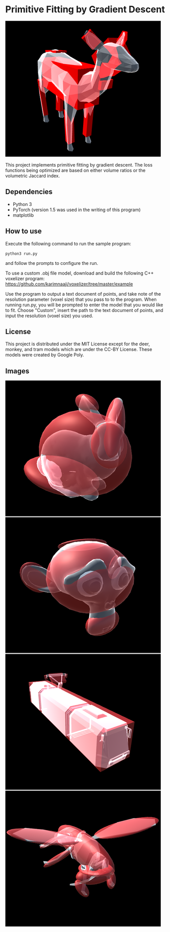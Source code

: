 # Primitive Fitting by Gradient Descent

![Fitted deer](images/deer.png?raw=true)

This project implements primitive fitting by gradient descent. The loss functions being optimized are based on either volume ratios or the volumetric Jaccard index.

## Dependencies
* Python 3
* PyTorch (version 1.5 was used in the writing of this program)
* matplotlib

## How to use

Execute the following command to run the sample program:

```
python3 run.py
```

and follow the prompts to configure the run.

To use a custom .obj file model, download and build the following C++ voxelizer program: https://github.com/karimnaaji/voxelizer/tree/master/example

Use the program to output a text document of points, and take note of the resolution parameter (voxel size) that you pass to to the program. When running run.py, you will be prompted to enter the model that you would like to fit. Choose "Custom", insert the path to the text document of points, and input the resolution (voxel size) you used.

## License

This project is distributed under the MIT License except for the deer, monkey, and tram models which are under the CC-BY License. These models were created by Google Poly.

## Images

![Fitted bunny](images/bunny.png?raw=true)
![Fitted monkey](images/monkey.png?raw=true)
![Fitted tram](images/tram.png?raw=true)
![Fitted hornet](images/hornet.png?raw=true)